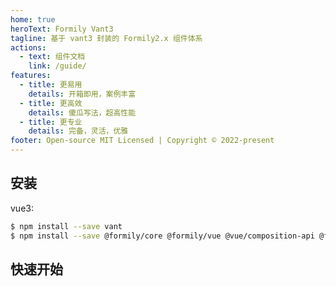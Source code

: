 ```yaml
---
home: true
heroText: Formily Vant3
tagline: 基于 vant3 封装的 Formily2.x 组件体系
actions:
  - text: 组件文档
    link: /guide/
features:
  - title: 更易用
    details: 开箱即用，案例丰富
  - title: 更高效
    details: 傻瓜写法，超高性能
  - title: 更专业
    details: 完备，灵活，优雅
footer: Open-source MIT Licensed | Copyright © 2022-present
---
```


## 安装

vue3:

```bash
$ npm install --save vant
$ npm install --save @formily/core @formily/vue @vue/composition-api @formily/vant3
```

## 快速开始

<dumi-previewer demoPath="index" :collapsed="false" />
